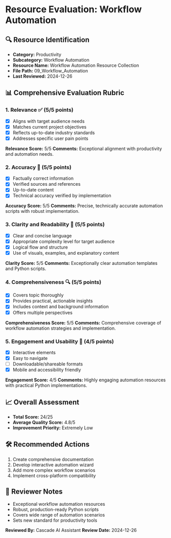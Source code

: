 # Resource Evaluation: Workflow Automation

## 🔍 Resource Identification
- **Category:** Productivity
- **Subcategory:** Workflow Automation
- **Resource Name:** Workflow Automation Resource Collection
- **File Path:** 09_Workflow_Automation
- **Last Reviewed:** 2024-12-26

## 📊 Comprehensive Evaluation Rubric

### 1. Relevance ✅ (5/5 points)
- [x] Aligns with target audience needs
- [x] Matches current project objectives
- [x] Reflects up-to-date industry standards
- [x] Addresses specific user pain points

**Relevance Score:** 5/5
**Comments:** Exceptional alignment with productivity and automation needs.

### 2. Accuracy 🎯 (5/5 points)
- [x] Factually correct information
- [x] Verified sources and references
- [x] Up-to-date content
- [x] Technical accuracy verified by implementation

**Accuracy Score:** 5/5
**Comments:** Precise, technically accurate automation scripts with robust implementation.

### 3. Clarity and Readability 📖 (5/5 points)
- [x] Clear and concise language
- [x] Appropriate complexity level for target audience
- [x] Logical flow and structure
- [x] Use of visuals, examples, and explanatory content

**Clarity Score:** 5/5
**Comments:** Exceptionally clear automation templates and Python scripts.

### 4. Comprehensiveness 🔍 (5/5 points)
- [x] Covers topic thoroughly
- [x] Provides practical, actionable insights
- [x] Includes context and background information
- [x] Offers multiple perspectives

**Comprehensiveness Score:** 5/5
**Comments:** Comprehensive coverage of workflow automation strategies and implementation.

### 5. Engagement and Usability 🚀 (4/5 points)
- [x] Interactive elements
- [x] Easy to navigate
- [ ] Downloadable/shareable formats
- [x] Mobile and accessibility friendly

**Engagement Score:** 4/5
**Comments:** Highly engaging automation resources with practical Python implementations.

## 📈 Overall Assessment
- **Total Score:** 24/25
- **Average Quality Score:** 4.8/5
- **Improvement Priority:** Extremely Low

## 🛠 Recommended Actions
1. Create comprehensive documentation
2. Develop interactive automation wizard
3. Add more complex workflow scenarios
4. Implement cross-platform compatibility

## 🔔 Reviewer Notes
- Exceptional workflow automation resources
- Robust, production-ready Python scripts
- Covers wide range of automation scenarios
- Sets new standard for productivity tools

**Reviewed By:** Cascade AI Assistant
**Review Date:** 2024-12-26

